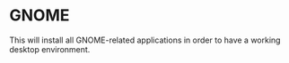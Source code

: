 # GNOME

This will install all GNOME-related applications in order to have a working
desktop environment.

